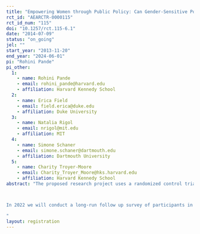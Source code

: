 ```yaml
---
title: "Empowering Women through Public Policy: Can Gender-Sensitive Policy Reform to a Major Public Works Program Encourage Female Work and Improve Women's Wellbeing?"
rct_id: "AEARCTR-0000115"
rct_id_num: "115"
doi: "10.1257/rct.115-6.1"
date: "2014-07-09"
status: "on_going"
jel: ""
start_year: "2013-11-20"
end_year: "2024-06-01"
pi: "Rohini Pande"
pi_other:
  1:
    - name: Rohini Pande
    - email: rohini_pande@harvard.edu
    - affiliation: Harvard Kennedy School
  2:
    - name: Erica Field
    - email: field.erica@duke.edu
    - affiliation: Duke University
  3:
    - name: Natalia Rigol
    - email: nrigol@mit.edu
    - affiliation: MIT
  4:
    - name: Simone Schaner
    - email: simone.schaner@dartmouth.edu
    - affiliation: Dartmouth University
  5:
    - name: Charity Troyer-Moore
    - email: Charity_Troyer_Moore@hks.harvard.edu
    - affiliation: Harvard Kennedy School
abstract: "The proposed research project uses a randomized control trial design to test whether a gender-sensitive policy reform to India's National Rural Employment Guarantee Scheme (NREGS) can encourage female participation and improve women’s socio-economic wellbeing. The policy reform proposes that all women have their NREGS wages deposited into individual bank accounts, instead of the status quo where wages are paid into a household bank account, typically owned by the male head. This reform has been proposed for India-wide rollout, but its impact on female welfare is theoretically ambiguous: the policy may improve women’s welfare if it increases women’s standing in the household or boosts financial empowerment. Alternatively, it could have unintended negative consequences such as increased domestic violence. The results from the field experiment will be used to estimate the net impact of this important policy change, and help Indian policymakers increase financial access for women in a gender-sensitive manner. Our primary outcomes of interest include a broad range of measures of female welfare and socioeconomic status, as well as measures of corruption and leakage within the NREGS system. The multi-treatment arm design of the research study will help provide evidence on the causal pathways that mediate the policy’s effect. Our design also includes a supplementary intervention designed to test whether additional training on how to use new banking technologies helps women benefit from these technologies. 

In 2022 we will conduct a long-run follow up survey of participants in this study, the results of which will be studied in a stand alone research paper. See PAP section of this registry for additional details on this work.
"
layout: registration
---
```


